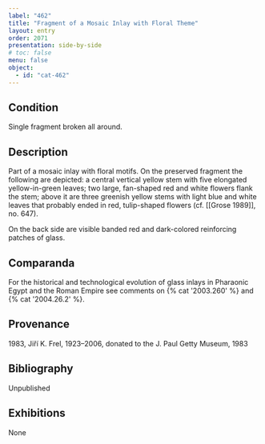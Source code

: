 ```yaml
---
label: "462"
title: "Fragment of a Mosaic Inlay with Floral Theme"
layout: entry
order: 2071
presentation: side-by-side
# toc: false
menu: false
object:
  - id: "cat-462"
---
```


## Condition

Single fragment broken all around.

## Description

Part of a mosaic inlay with floral motifs. On the preserved fragment the following are depicted: a central vertical yellow stem with five elongated yellow-in-green leaves; two large, fan-shaped red and white flowers flank the stem; above it are three greenish yellow stems with light blue and white leaves that probably ended in red, tulip-shaped flowers (cf. [[Grose 1989]], no. 647).

On the back side are visible banded red and dark-colored reinforcing patches of glass.

## Comparanda

For the historical and technological evolution of glass inlays in Pharaonic Egypt and the Roman Empire see comments on {% cat '2003.260' %} and {% cat '2004.26.2' %}.

## Provenance

1983, Jiří K. Frel, 1923–2006, donated to the J. Paul Getty Museum, 1983

## Bibliography

Unpublished

## Exhibitions

None
